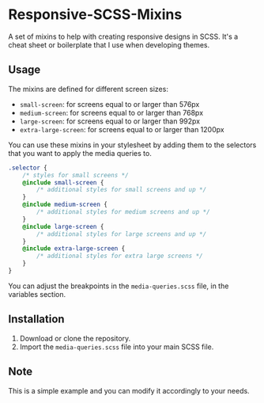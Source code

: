 # Responsive-SCSS-Mixins
A set of mixins to help with creating responsive designs in SCSS. It's a cheat sheet or boilerplate that I use when developing themes.

## Usage
The mixins are defined for different screen sizes:
- `small-screen`: for screens equal to or larger than 576px
- `medium-screen`: for screens equal to or larger than 768px
- `large-screen`: for screens equal to or larger than 992px
- `extra-large-screen`: for screens equal to or larger than 1200px

You can use these mixins in your stylesheet by adding them to the selectors that you want to apply the media queries to.
```scss
.selector {
    /* styles for small screens */
    @include small-screen {
        /* additional styles for small screens and up */
    }
    @include medium-screen {
        /* additional styles for medium screens and up */
    }
    @include large-screen {
        /* additional styles for large screens and up */
    }
    @include extra-large-screen {
        /* additional styles for extra large screens */
    }
}
```
You can adjust the breakpoints in the `media-queries.scss` file, in the variables section.

## Installation

1. Download or clone the repository.
2. Import the `media-queries.scss` file into your main SCSS file.

## Note

This is a simple example and you can modify it accordingly to your needs.
